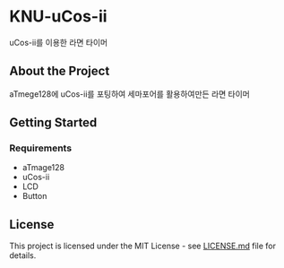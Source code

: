 # KNU-uCos-ii

uCos-ii를 이용한 라면 타이머



## About the Project

aTmege128에 uCos-ii를 포팅하여 세마포어를 활용하여만든 라면 타이머



## Getting Started

### Requirements

- aTmage128
- uCos-ii
- LCD
- Button



## License

This project is licensed under the MIT License - see [LICENSE.md](LICENSE.md) file for details.

